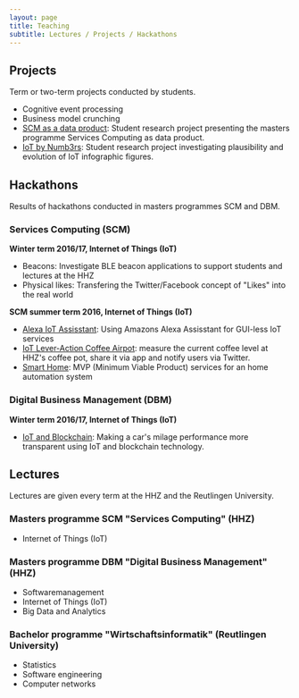 ```yaml
---
layout: page
title: Teaching
subtitle: Lectures / Projects / Hackathons
---
```


## Projects

Term or two-term projects conducted by students.

* Cognitive event processing
* Business model crunching
* [SCM as a data product](https://github.com/cdeck3r/SCM-DataProduct): Student research project presenting the masters programme Services Computing as data product.
* [IoT by Numb3rs](https://github.com/cdeck3r/IoTbyNumb3rs): Student research project investigating plausibility and evolution of IoT infographic figures. 

## Hackathons

Results of hackathons conducted in masters programmes SCM and DBM.

### Services Computing (SCM)

**Winter term 2016/17, Internet of Things (IoT)**

* Beacons: Investigate BLE beacon applications to support students and lectures at the HHZ
* Physical likes: Transfering the Twitter/Facebook concept of "Likes" into the real world

**SCM summer term 2016, Internet of Things (IoT)**

* [Alexa IoT Assisstant](https://bitbucket.org/iotalexahhz/iotalexahhz/wiki/Home): Using Amazons Alexa Assisstant for GUI-less IoT services 
* [IoT Lever-Action Coffee Airpot](https://github.com/miwurster/msc-iot-kaffeekanne): measure the current coffee level at HHZ's coffee pot, share it via app and notify users via Twitter.
* [Smart Home](https://github.com/glasbran/Hackathon---Homeautomation): MVP (Minimum Viable Product) services for an home automation system

### Digital Business Management (DBM)

**Winter term 2016/17, Internet of Things (IoT)**

* [IoT and Blockchain](https://github.com/NathalieH392/Blockchain_IoT_HHZ/wiki): Making a car's milage performance more transparent using IoT and blockchain technology.

## Lectures

Lectures are given every term at the HHZ and the Reutlingen University. 

### Masters programme SCM "Services Computing" (HHZ)

* Internet of Things (IoT)

### Masters programme DBM "Digital Business Management" (HHZ)

* Softwaremanagement
* Internet of Things (IoT)
* Big Data and Analytics 

### Bachelor programme "Wirtschaftsinformatik" (Reutlingen University)

* Statistics
* Software engineering
* Computer networks

